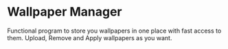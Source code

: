 # Wallpaper Manager
Functional program to store you wallpapers in one place with fast access to them.
Upload, Remove and Apply wallpapers as you want.
